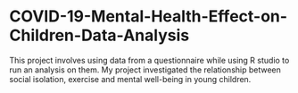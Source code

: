 # COVID-19-Mental-Health-Effect-on-Children-Data-Analysis
This  project involves using data from a questionnaire while using R studio to run an analysis on them. My project investigated the relationship between social isolation, exercise and mental well-being in young children.
